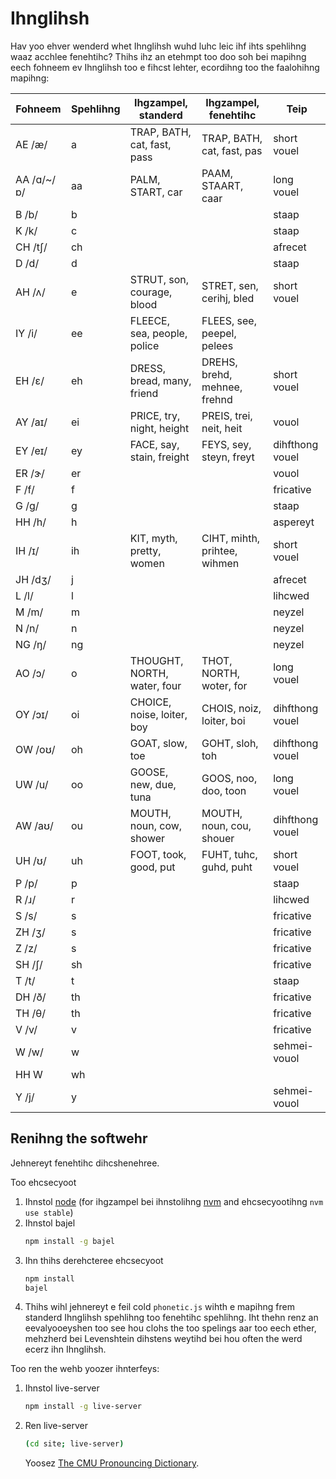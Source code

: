 # Ihnglihsh

Hav yoo ehver wenderd whet Ihnglihsh wuhd luhc leic ihf ihts spehlihng waaz acchlee fenehtihc? Thihs ihz an etehmpt too doo soh bei mapihng eech fohneem ev Ihnglihsh too e fihcst lehter, ecordihng too the faalohihng mapihng:

| Fohneem | Spehlihng | Ihgzampel, standerd | Ihgzampel, fenehtihc | Teip |
|---|---|---|---|---|
| AE /æ/ | a | TRAP, BATH, cat, fast, pass | TRAP, BATH, cat, fast, pas | short vouel |
| AA /ɑ/~/ɒ/ | aa | PALM, START, car | PAAM, STAART, caar | long vouel |
| B /b/ | b | | | staap |
| K /k/ | c | | | staap |
| CH /tʃ/ | ch | | | afrecet |
| D /d/ | d | | | staap |
| AH /ʌ/ | e | STRUT, son, courage, blood | STRET, sen, cerihj, bled | short vouel |
| IY /i/ | ee | FLEECE, sea, people, police | FLEES, see, peepel, pelees |
| EH /ɛ/ | eh | DRESS, bread, many, friend | DREHS, brehd, mehnee, frehnd | short vouel |
| AY /aɪ/ | ei | PRICE, try, night, height | PREIS, trei, neit, heit | vouol |
| EY /eɪ/ | ey | FACE, say, stain, freight | FEYS, sey, steyn, freyt | dihfthong vouel |
| ER /ɝ/ | er | | | vouol |
| F /f/ | f | | | fricative |
| G /ɡ/ | g | | | staap |
| HH /h/ | h | | | aspereyt |
| IH /ɪ/ | ih | KIT, myth, pretty, women | CIHT, mihth, prihtee, wihmen | short vouel |
| JH /dʒ/ | j | | | afrecet |
| L /l/ | l | | | lihcwed |
| M /m/ | m | | | neyzel |
| N /n/ | n | | | neyzel |
| NG /ŋ/ | ng | | | neyzel |
| AO /ɔ/ | o | THOUGHT, NORTH, water, four | THOT, NORTH, woter, for | long vouel |
| OY /ɔɪ/ | oi | CHOICE, noise, loiter, boy | CHOIS, noiz, loiter, boi | dihfthong vouel |
| OW /oʊ/ | oh | GOAT, slow, toe | GOHT, sloh, toh | dihfthong vouel |
| UW /u/ | oo | GOOSE, new, due, tuna | GOOS, noo, doo, toon | long vouel |
| AW /aʊ/ | ou | MOUTH, noun, cow, shower | MOUTH, noun, cou, shouer | dihfthong vouel |
| UH /ʊ/ | uh | FOOT, took, good, put | FUHT, tuhc, guhd, puht | short vouel |
| P /p/ | p | | | staap |
| R /ɹ/ | r | | | lihcwed |
| S /s/ | s | | | fricative |
| ZH /ʒ/ | s | | | fricative |
| Z /z/ | s | | | fricative |
| SH /ʃ/ | sh | | | fricative |
| T /t/ | t | | | staap |
| DH /ð/ | th | | | fricative |
| TH /θ/ | th | | | fricative |
| V /v/ | v | | | fricative |
| W /w/ | w | | | sehmei-vouol |
| HH W | wh |
| Y /j/ | y | | | sehmei-vouol |

## Renihng the softwehr

Jehnereyt fenehtihc dihcshenehree.

Too ehcsecyoot

1. Ihnstol [node][1] (for ihgzampel bei ihnstolihng [nvm][2] and ehcsecyootihng `nvm use stable`)
2. Ihnstol bajel
   ```sh
   npm install -g bajel
   ```
3. Ihn thihs derehcteree ehcsecyoot
   ```sh
   npm install
   bajel
   ```
4. Thihs wihl jehnereyt e feil cold `phonetic.js` wihth e mapihng frem standerd Ihnglihsh spehlihng too fenehtihc spehlihng. Iht thehn renz an eevalyooeyshen too see hou clohs the too spelings aar too eech ether, mehzherd bei Levenshtein dihstens weytihd bei hou often the werd ecerz ihn Ihnglihsh.

Too ren the wehb yoozer ihnterfeys:

1. Ihnstol live-server
   ```sh
   npm install -g live-server
   ```
2. Ren live-server
   ```sh
   (cd site; live-server)
   ```
   Yoosez [The CMU Pronouncing Dictionary][3].


[1]: https://nodejs.org/en/
[2]: https://github.com/nvm-sh/nvm
[3]: http://www.speech.cs.cmu.edu/cgi-bin/cmudict
